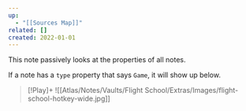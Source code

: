 ```yaml
---
up:
  - "[[Sources Map]]"
related: []
created: 2022-01-01
---
```

This note passively looks at the properties of all notes.

If a note has a `type` property that says `Game`, it will show up below.


> [!Play]+
> ![[Atlas/Notes/Vaults/Flight School/Extras/Images/flight-school-hotkey-wide.jpg]]